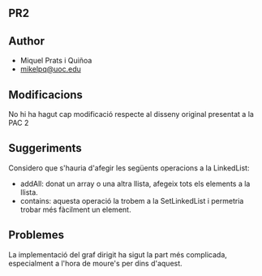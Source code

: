 ## PR2

## Author
- Miquel Prats i Quiñoa
- mikelpq@uoc.edu

## Modificacions
No hi ha hagut cap modificació respecte al disseny original presentat a la PAC 2

## Suggeriments
Considero que s'hauria d'afegir les següents operacions a la LinkedList:
- addAll: donat un array o una altra llista, afegeix tots els elements a la llista.
- contains: aquesta operació la trobem a la SetLinkedList i permetria trobar més fàcilment un element.

## Problemes
La implementació del graf dirigit ha sigut la part més complicada, especialment a l'hora de moure's per dins d'aquest.